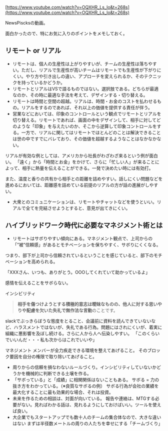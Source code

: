 
[https://www.youtube.com/watch?v=OQXHR_Ls_lo&t=268s](https://www.youtube.com/watch?v=OQXHR_Ls_lo&t=268s)


NewsPiscksの動画。


面白かったので、特にお気に入りのポイントをメモしておく。


## リモート or リアル

- リモートは、個人の生産性は上がりやすいが、チームの生産性は落ちやすい。ただし、リアルで生産性が高いチームはリモートでも生産性が下がりにくい。やり方や引き出しの違い、アプローチを変えられるか、そのテクニックを持っているかどうか。
- リモートとリアルはVSで語るものではない。選択肢である。どちらが最適なのか、その時に最適な手法を考えて、デザインする・切り替える。
- リモートは時間と空間の超越。リアルは、時間・お金のコストを払わせるもの。リアルをするのであれば、それ以上の価値を提供する責任が伴う。
- 営業などにおいては、印象のコントロールという観点でリモートとリアルを切り替える。リモートであれば、画面の中をデザインして、相手に対してどのような「印象」を与えたいのか、そこから逆算して印象コントロールをする。一方で、リアルに関してはリモートでほとんどのことは解決できることは世の中ですでにバレており、その価値を超越するようなことはなかなかない。

リアルが有効な例としては、アメリカから社長がわざわざ来るという例が面白い。
「遠く」から「時間とお金」をかけて、さらに「忙しい人」が来ることによって、相手に熱量を伝えることができる。一発で決めたい時には有効打。

また、温度と香りの共有から相手との距離を詰めやすい。話しにくい問題などを進めるにおいては、距離感を詰めている前提のリアルの方が話の進展がしやすい。
- 大衆とのコミュニケーションは、リモートやチャットなどを使うといい。リアルで全てを完結させようとすると、意見が出てきにくい。

## ハイブリッドワーク時代に必要なマネジメント術とは

- リモートはサボりやすい傾向にある。マネジメント観点で、上司からの「”被”信頼感」があるとモチベーションを保ちやすく、サボりにくくなる。

つまり、部下が上司から信頼されているということを感じていると、部下のモチベーションを高められる。

「XXXさん、いつも、ありがとう。OOOしてくれていて助かっているよ」

感情を伝えることをサボらない。

インシビリティ

> **相手を傷つけようとする積極的意志は曖昧なものの、他人に対する思いやりや配慮を欠いた失礼で無作法な言動**のことです。

slackでぶっきらぼうな態度をとること、会議前に資料を読んできていないなど、ハラスメントではないが、失礼である行為。問題にはされにくいが、着実に組織に悪影響を及ぼし続ける。さらに人から人へ伝染しやすい。
「このくらいでいいんだ・・・私も次からはこれでいいや」

マネジメント
メンバーが全力疾走できる環境を整えてあげること。
そのブロック要因を自分の権限で取り除いてあげること。
- 周りからの信頼を損なわないルールづくり。インシビリティしていないかどうかを機械的に判断できる土壌を作る。
- 「サボっている」と「成績」に相関関係はないこともある。
サボる = 力の抜き方をわかっている。（※良質なサボるの例）
サボる行為が会社の業績を最大化することに最も効果的な場合、それは投資。
- 未来を作るための相談は、対面が向いている。
報告や連絡は、MTGする必要がない。見ればわかる話は、見れるようにしておけばいい。ツールを使えば良い。
- 大企業でもスタートアップでも数十人のチームの集合体なので、大きな違いはない
まずは半径数メートルの周りの人たちを幸せにする「チームづくり」
